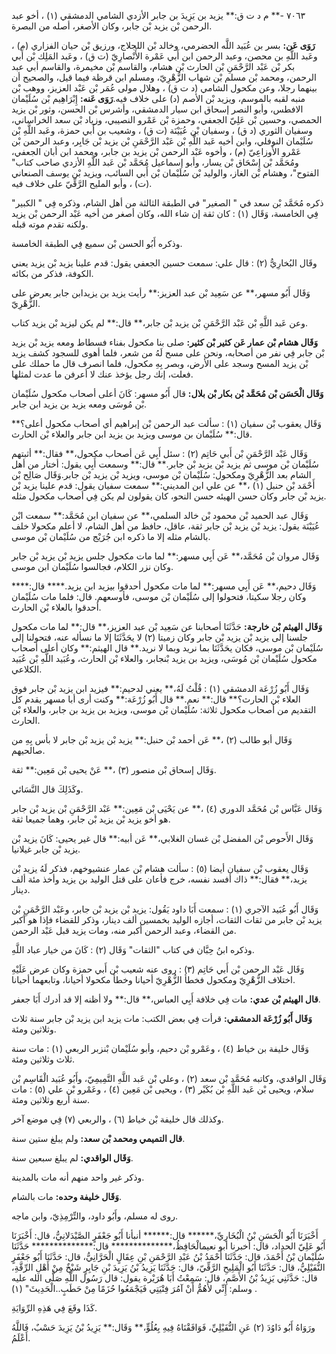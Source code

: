 ٧٠٦٣ -** م د ت ق:** يزيد بن يَزِيدَ بن جابر الأزدي الشامي الدمشقي (١) ، أخو عبد الرحمن بْن يزيد بْن جابر، وكان الأصغر، أصله من البصرة.

**رَوَى عَن:** بسر بن عُبَيد اللَّه الحضرمي، وخالد بْن اللجلاج، ورزيق بْن حيان الفزاري (م) ، وعَبد اللَّهِ بن محصن، وعبد الرحمن ابن أَبي عَمْرة الأَنْصارِيّ (ت ق) ، وعَبد المَلِك بْن أَبي بكر بْن عَبْد الرَّحْمَنِ بْن الحارث بْن هشام، والقاسم بْن مخيمرة، والقاسم أبي عبد الرحمن، ومحمد بْن مسلم بْن شهاب الزُّهْرِيّ، ومسلم ابن قرظة فيما قيل، والصحيح أن بينهما رجلا، وعن مكحول الشامي (د ت ق) ، وهلال مولى عُمَر بْن عَبْد العزيز، ووهب بْن منبه لقبه بالموسم، ويزيد بْن الأصم (د) على خلاف فيه.**رَوَى عَنه:** إِبْرَاهِيم بْن سُلَيْمان الافطس، وأبو النصر إسحاق ابن سيار الدمشقي، وأشرس بْن الحسن، وثور بْن يزيد الحمصي، وحسين بْن عَلِيّ الجعفي، وحمزة بْن عَمْرو النصيبي، وزياد بْن سعد الخراساني، وسفيان الثوري (د ق) ، وسفيان بْن عُيَيْنَة (ت ق) ، وشعيب بن أَبي حمزة، وعَبد اللَّهِ بْن سُلَيْمان النوفلي، وابن أخيه عَبد اللَّهِ بْن عَبْد الرَّحْمَنِ بْن يزيد بْن جَابِر، وعبد الرحمن بْن عَمْرو الأَوزاعِيّ (م) ، وأخوه عَبْد الرحمن بْن يزيد بن جابر، ومحمد ابن أبان الجعفي، ومُحَمَّد بْن إِسْحَاق بْن يسار، وأبو إسماعيل مُحَمَّد بْن عَبد اللَّهِ الأزدي صاحب كتاب" الفتوح"، وهشام بْن الغاز، والوليد بْن سُلَيْمان بْن أَبي السائب، ويزيد بْن يوسف الصنعاني (ت) ، وأبو المليح الرَّقِّيّ على خلاف فيه.

ذكره مُحَمَّد بْن سعد في " الصغير" في الطبقة الثالثة من أهل الشام، وذكره فِي " الكبير" فِي الخامسة، وَقَال (١) : كان ثقة إن شاء الله، وكان أصغر من أخيه عَبْد الرحمن بْن يزيد ولكنه تقدم موته قبله.

وذكره أَبُو الحسن بْن سميع فِي الطبقة الخامسة.

وقَال البُخارِيُّ (٢) : قال علي: سمعت حسين الجعفي يقول: قدم علينا يزيد بْن يزيد يعني الكوفة، فذكر من بكائه.

وَقَال أَبُو مسهر،** عن سَعِيد بْن عبد العزيز:** رأيت يزيد بن يزيدابن جابر يعرض على الزُّهْرِيّ.

وعن عَبد اللَّهِ بْن عَبْد الرَّحْمَنِ بْن يزيد بْن جابر،** قال:** لم يكن ليزيد بْن يزيد كتاب.

**وَقَال هشام بْن عمار عَن كثير بْن كثير:** صلى بنا مكحول بفناء فسطاط ومعه يزيد بْن يزيد بْن جابر فِي نفر من أصحابه، ونحن على مسح لَهُ من شعر، فلما أهوى للسجود كشف يزيد بْن يزيد المسح وسجد على الأرض، وبصر بِهِ مكحول، فلما انصرف قال ما حملك على فعلت، إنك رجل يؤخذ عنك لا أعرفن ما عدت لمثلها.

**وَقَال الْحَسَن بْن مُحَمَّد بْن بكار بْن بلال:** قال أَبُو مسهر: كَانَ أعلى أصحاب مكحول سُلَيْمان بْن مُوسَى ومعه يزيد بن يزيد ابن جابر.

وَقَال يعقوب بْن سفيان (١) : سألت عبد الرحمن بْن إبراهيم أي أصحاب مكحول أعلى؟** قال:** سُلَيْمان بن موسى ويزيد بن يزيد ابن جابر والعلاء بْن الحارث.

وَقَال عَبْد الرَّحْمَنِ بْن أَبي حَاتِم (٢) : سئل أَبِي عَن أصحاب مكحول،** فقال:** أثبتهم سُلَيْمان بْن موسى ثم يزيد بْن يزيد بْن جابر.** قال:** وسمعت أَبِي يقول: أختار من أهل الشام بعد الزُّهْرِيّ ومكحول: سُلَيْمان بْن موسى، ويزيد بْن يزيد بْن جابر.وَقَال صَالِح بْن أَحْمَد بْن حنبل (١) ،** عن علي ابن المديني:** سمعت سفيان يقول: قدم علينا يزيد بْن يزيد بْن جابر وكان حسن الهيئه حسن النحو، كان يقولون لم يكن فِي أصحاب مكحول مثله.

وَقَال عبد الحميد بْن محمود بْن خالد السلمي،** عن سفيان ابن مُحَمَّد:** سمعت ابْن عُيَيْنَة يقول: يزيد بْن يزيد بْن جابر ثقة، عاقل، حافظ من أهل الشام، لا أعلم مكحولا خلف بالشام مثله إلا ما ذكره ابن جُرَيْج من سُلَيْمان بْن موسى.

وَقَال مروان بْن مُحَمَّد،** عَن أَبِي مسهر:** لما مات مكحول جلس يزيد بْن يزيد بْن جابر وكان نزر الكلام، فجالسوا سُلَيْمان ابن موسى.

وَقَال دحيم،** عَن أَبِي مسهر:** لما مات مكحول أحدقوا بيزيد ابن يزيد.**** قال:**** وكان رجلا سكيتا، فتحولوا إلى سُلَيْمان بْن موسى، فأوسعهم. قال: فلما مات سُلَيْمان أحدقوا بالعلاء بْن الحارث.

**وَقَال الهيثم بْن خارجة:** حَدَّثَنَا أصحابنا عن سَعِيد بْن عبد العزيز،** قال:** لما مات مكحول جلسنا إلى يزيد بْن يزيد بْن جابر وكان زميتا (٢) لا يحَدَّثَنَا إلا ما نسأله عنه، فتحولنا إلى سُلَيْمان بْن موسى، فكان يحَدَّثَنَا بما نريد وبما لا نريد.** قال الهيثم:** وكان أعلى أصحاب مكحول سُلَيْمان بْن مُوسَى، ويزيد بن يزيد بْنجابر، والعلاء بْن الحارث، وعُبَيد اللَّهِ بْن عُبَيد الكلاعي.

وَقَال أَبُو زُرْعَة الدمشقي (١) : قُلْتُ لَهُ،** يعني لدحيم:** فيزيد ابن يزيد بْن جابر فوق العلاء بْن الحارث؟** قال:** نعم.** قال أَبُو زُرْعَة:** وكنت أرى أبا مسهر يقدم كل التقديم من أصحاب مكحول ثلاثة: سُلَيْمان بْن موسى، ويزيد بن يزيد بن جابر، والعلاء بْن الحارث.

وَقَال أبو طالب (٢) ،** عَن أحمد بْن حنبل:** يزيد بْن يزيد بْن جابر لا بأس بِهِ من صالحيهم.

وَقَال إسحاق بْن منصور (٣) ،** عَنْ يحيى بْن مَعِين:** ثقة.

وكَذَلِكَ قال النَّسَائي.

وَقَال عَبَّاس بْن مُحَمَّد الدوري (٤) ،** عن يَحْيَى بْن مَعِين:** عَبْد الرَّحْمَنِ بْن يزيد بْن جابر هو أخو يزيد بْن يزيد بْن جابر، وهما جميعا ثقة.

وَقَال الأَحوص بْن المفضل بْن غسان الغلابي،** عَن أبيه:** قال غير يحيى: كَانَ يزيد بْن يزيد بْن جابر غيلانيا.

وَقَال يعقوب بْن سفيان أيضا (٥) : سألت هشام بْن عمار عنشيوخهم، فذكر لَهُ يزيد بْن يزيد،** فقال:** ذاك أفسد نفسه، خرج فأعان على قتل الوليد بن يزيد وأخذ مئة ألف دينار.

وَقَال أَبُو عُبَيد الآجري (١) : سمعت أَبَا داود يَقُول: يزيد بْن يزيد بْن جابر، وعَبْد الرَّحْمَنِ بْن يزيد بْن جابر من ثقات الثقات، أجازه الوليد بخمسين ألف دينار، وذكر للقضاء فإذا هو أكبر من القضاء، وعبد الرحمن أكبر منه، ومات يزيد قبل عَبْد الرحمن.

وذكره ابنُ حِبَّان في كتاب "الثقات" وَقَال (٢) : كَانَ من خيار عباد اللَّهِ.

وَقَال عَبْد الرحمن بْن أَبي حَاتِم (٣) : روى عنه شعيب بْن أَبي حمزة وكان عرض عَلَيْهِ اختلاف الزُّهْرِيّ ومكحول فخطأ الزُّهْرِيّ أحيانا وخطأ مكحولا أحيانا، وتابعهما أحيانا.

**قال الهيثم بْن عدي:** مات فِي خلافة أَبِي العباس،** قال:** ولا أظنه إلا قد أدرك أَبَا جعفر.

**وَقَال أَبُو زُرْعَة الدمشقي:** قرأت فِي بعض الكتب: مات يزيد ابن يزيد بْن جابر سنة ثلاث وثلاثين ومئة.

وَقَال خليفة بن خياط (٤) ، وعَمْرو بْن دحيم، وأبو سُلَيْمان بْنزبر الربعي (١) : مات سنة ثلاث وثلاثين ومئة.

وَقَال الواقدي، وكاتبه مُحَمَّد بْن سعد (٢) ، وعلي بْن عَبد اللَّهِ التَّمِيمِيّ، وأَبُو عُبَيد الْقَاسِم بْن سلام، ويحيى بْن عَبد اللَّهِ بْن بُكَيْر (٣) ، ويحيى بْن مَعِين (٤) ، وعَمْرو بْن علي (٥) : مات سنة أربع وثلاثين ومئة.

وكذلك قال خليفة بْن خياط (٦) ، والربعي (٧) فِي موضع آخر.

**قال التميمي ومحمد بْن سعد:** ولم يبلغ ستين سنة.

**وَقَال الواقدي:** لم يبلغ سبعين سنة.

وذكر غير واحد منهم أنه مات بالمدينة.

**وَقَال خليفة وحده:** مات بالشام.

روى له مسلم، وأَبُو داود، والتِّرْمِذِيّ، وابن ماجه.

أَخْبَرَنَا أَبُو الْحَسَنِ بْنُ الْبُخَارِيِّ،****** قال:****** أنبأنا أَبُو جَعْفَرٍ الصَّيْدَلانِيُّ، قال: أَخْبَرَنَا أَبُو عَلِيّ الحداد، قال: أخبرنا أبو نعيمالْحَافِظُ،************** قال:************** حَدَّثَنَا سُلَيْمان بْنُ أَحْمَدَ، قال: حَدَّثَنَا أَحْمَدُ بْنُ عَبْدِ الرَّحْمَنِ بْنِ عِقَالٍ الْحَرَّانِيُّ، قال: حَدَّثَنَا أَبُو جَعْفَرٍ النُّفَيْلِيُّ، قال: حَدَّثَنَا أَبُو الْمَلِيحِ الرَّقِّيّ، قال: حَدَّثَنَا يَزِيدُ بْنُ يَزِيدَ بْنِ جَابِرٍ شَيْخٌ مِنْ أَهْلِ الرِّقَّةِ، قال: حَدَّثَنِي يَزِيدُ بْنُ الأَصَّمِ، قال: سَمِعْتُ أَبَا هُرَيْرة يقول: قال رَسُول اللَّهِ صَلَّى الله عليه وسلم: إِنِّي لأَهُمُّ أَنْ آمُرَ فِتْيَتِي فَيَجْمَعُوا حُزَمًا مِنْ حَطَبٍ..الْحَدِيثَ" (١) .

كَذَا وقَعَ فِي هَذِهِ الرِّوَايَةِ.

ورَوَاهُ أَبُو دَاوُدَ (٢) عَنِ النُّفَيْلِيِّ، فَوَافَقْنَاهُ فِيهِ بِعُلُوٍّ،** وَقَال:** يَزِيدُ بْنُ يَزِيدَ حَسْبٌ، فَاللَّهُ أَعْلَمُ.